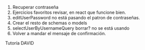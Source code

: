 1. Recuperar contraseña
2. Ejercicios favoritos revisar, en react que funcione bien.
3. editUserPassword no está pasando el patron de contraseñas.
4. Crear el resto de schemas o models
5. selectUserByUsernameQuery borrar? no se está usando
6. Volver a mandar el mensaje de confirmación.

Tutoría DAVID
